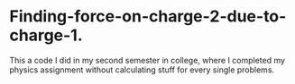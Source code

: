 # Finding-force-on-charge-2-due-to-charge-1.
This a code I did in my second semester in college, where I completed my physics assignment without calculating stuff for every single problems.

